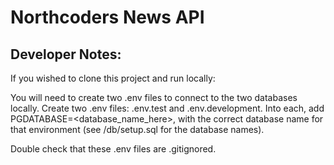 # Northcoders News API

## Developer Notes:

If you wished to clone this project and run locally:

You will need to create two .env files to connect to the two databases locally. Create two .env files: .env.test and .env.development. Into each, add PGDATABASE=<database_name_here>, with the correct database name for that environment (see /db/setup.sql for the database names). 

Double check that these .env files are .gitignored.
